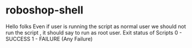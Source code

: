 # roboshop-shell
Hello folks
Even if user is running the script as normal user we should not run the script , it should say to run as root user.
Exit status of Scripts
0 - SUCCESS 1 - FAILURE (Any Failure)